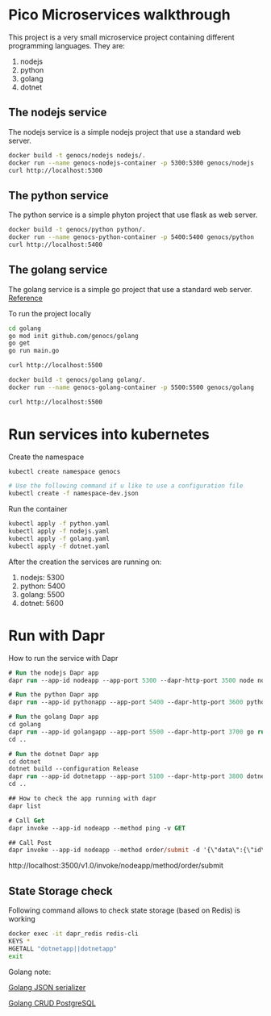 Pico Microservices walkthrough
====

This project is a very small microservice project containing different programming languages. They are:
1. nodejs
2. python
3. golang
4. dotnet

## The nodejs service
The nodejs service is a simple nodejs project that use a standard web server.

``` bash
docker build -t genocs/nodejs nodejs/.
docker run --name genocs-nodejs-container -p 5300:5300 genocs/nodejs
curl http://localhost:5300
```

## The python service
The python service is a simple phyton project that use flask as web server.

``` bash
docker build -t genocs/python python/.
docker run --name genocs-python-container -p 5400:5400 genocs/python
curl http://localhost:5400
```


## The golang service
The golang service is a simple go project that use a standard web server.
[Reference](https://www.callicoder.com/docker-golang-image-container-example/)

To run the project locally
``` bash
cd golang
go mod init github.com/genocs/golang
go get
go run main.go

curl http://localhost:5500
```

``` bash
docker build -t genocs/golang golang/.
docker run --name genocs-golang-container -p 5500:5500 genocs/golang

curl http://localhost:5500
```

# Run services into kubernetes

Create the namespace
``` bash
kubectl create namespace genocs

# Use the following command if u like to use a configuration file
kubectl create -f namespace-dev.json
```

Run the container
``` bash
kubectl apply -f python.yaml
kubectl apply -f nodejs.yaml
kubectl apply -f golang.yaml
kubectl apply -f dotnet.yaml
```

After the creation the services are running on:

1. nodejs: 5300
2. python: 5400
3. golang: 5500
4. dotnet: 5600

# Run with Dapr

How to run the service with Dapr 
``` ps
# Run the nodejs Dapr app
dapr run --app-id nodeapp --app-port 5300 --dapr-http-port 3500 node nodejs/hello-server.js

# Run the python Dapr app
dapr run --app-id pythonapp --app-port 5400 --dapr-http-port 3600 python python/app.py

# Run the golang Dapr app
cd golang
dapr run --app-id golangapp --app-port 5500 --dapr-http-port 3700 go run main.go
cd ..

# Run the dotnet Dapr app
cd dotnet
dotnet build --configuration Release
dapr run --app-id dotnetapp --app-port 5100 --dapr-http-port 3800 dotnet run
cd ..

## How to check the app running with dapr
dapr list

# Call Get 
dapr invoke --app-id nodeapp --method ping -v GET

## Call Post
dapr invoke --app-id nodeapp --method order/submit -d '{\"data\":{\"id\":\"123466\", \"description\":\"simple description\"}}'
```

http://localhost:3500/v1.0/invoke/nodeapp/method/order/submit


## State Storage check

Following command allows to check state storage (based on Redis) is working 
``` bash
docker exec -it dapr_redis redis-cli
KEYS *
HGETALL "dotnetapp||dotnetapp"
exit
```

Golang note:

[Golang JSON serializer](https://blog.golang.org/json)

[Golang CRUD PostgreSQL](https://sagarkbhatt.medium.com/golang-hack-empty-response-body-682cf1a60cf6)
